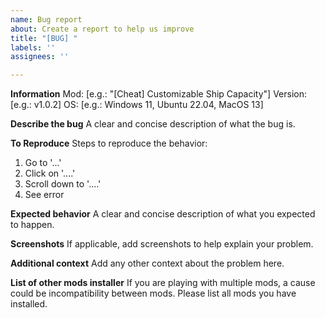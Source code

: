 ```yaml
---
name: Bug report
about: Create a report to help us improve
title: "[BUG] "
labels: ''
assignees: ''

---
```


**Information**
Mod: [e.g.: "[Cheat] Customizable Ship Capacity"]
Version: [e.g.: v1.0.2]
OS: [e.g.: Windows 11, Ubuntu 22.04, MacOS 13]

**Describe the bug**
A clear and concise description of what the bug is.

**To Reproduce**
Steps to reproduce the behavior:
1. Go to '...'
2. Click on '....'
3. Scroll down to '....'
4. See error

**Expected behavior**
A clear and concise description of what you expected to happen.

**Screenshots**
If applicable, add screenshots to help explain your problem.

**Additional context**
Add any other context about the problem here.

**List of other mods installer**
If you are playing with multiple mods, a cause could be incompatibility between mods. Please list all mods you have installed.
